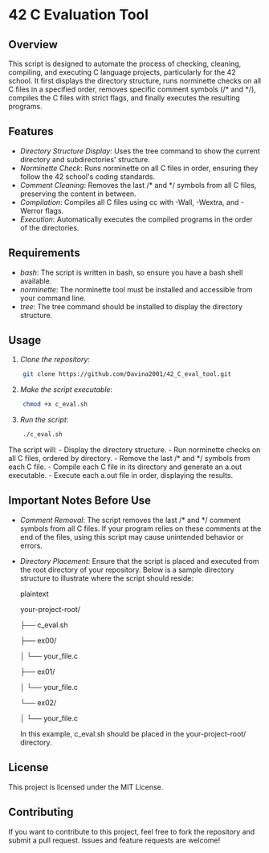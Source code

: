 # 42 C Evaluation Tool

## Overview

This script is designed to automate the process of checking, cleaning, compiling, and executing C language projects, particularly for the 42 school. It first displays the directory structure, runs norminette checks on all C files in a specified order, removes specific comment symbols (/* and */), compiles the C files with strict flags, and finally executes the resulting programs.

## Features

- *Directory Structure Display*: Uses the tree command to show the current directory and subdirectories' structure.
- *Norminette Check*: Runs norminette on all C files in order, ensuring they follow the 42 school's coding standards.
- *Comment Cleaning*: Removes the last /* and */ symbols from all C files, preserving the content in between.
- *Compilation*: Compiles all C files using cc with -Wall, -Wextra, and -Werror flags.
- *Execution*: Automatically executes the compiled programs in the order of the directories.

## Requirements

- *bash*: The script is written in bash, so ensure you have a bash shell available.
- *norminette*: The norminette tool must be installed and accessible from your command line.
- *tree*: The tree command should be installed to display the directory structure.

## Usage

1. *Clone the repository*:
```bash
    git clone https://github.com/Davina2001/42_C_eval_tool.git
```
    

2. *Make the script executable*:
```bash
    chmod +x c_eval.sh
```    

3. *Run the script*:
```bash
    ./c_eval.sh
```

The script will:
    - Display the directory structure.
    - Run norminette checks on all C files, ordered by directory.
    - Remove the last /* and */ symbols from each C file.
    - Compile each C file in its directory and generate an a.out executable.
    - Execute each a.out file in order, displaying the results.

## Important Notes Before Use

- *Comment Removal*: The script removes the last /* and */ comment symbols from all C files. If your program relies on these comments at the end of the files, using this script may cause unintended behavior or errors.
  
- *Directory Placement*: Ensure that the script is placed and executed from the root directory of your repository. Below is a sample directory structure to illustrate where the script should reside:

    plaintext
  
    your-project-root/
  
    ├── c_eval.sh
  
    ├── ex00/
  
    │   └── your_file.c
  
    ├── ex01/

    │   └── your_file.c
  
    └── ex02/
  
    │   └── your_file.c
    

    In this example, c_eval.sh should be placed in the your-project-root/ directory.

## License

This project is licensed under the MIT License.

## Contributing

If you want to contribute to this project, feel free to fork the repository and submit a pull request. Issues and feature requests are welcome!
